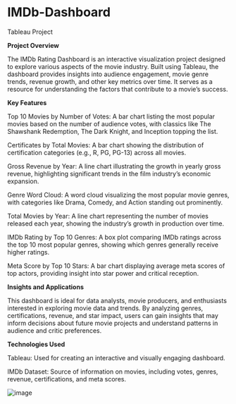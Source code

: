 # IMDb-Dashboard
Tableau Project

**Project Overview**

The IMDb Rating Dashboard is an interactive visualization project designed to explore various aspects of the movie industry. Built using Tableau, the dashboard provides insights into audience engagement, movie genre trends, revenue growth, and other key metrics over time. It serves as a resource for understanding the factors that contribute to a movie’s success.

**Key Features**

Top 10 Movies by Number of Votes: A bar chart listing the most popular movies based on the number of audience votes, with classics like The Shawshank Redemption, The Dark Knight, and Inception topping the list.

Certificates by Total Movies: A bar chart showing the distribution of certification categories (e.g., R, PG, PG-13) across all movies.

Gross Revenue by Year: A line chart illustrating the growth in yearly gross revenue, highlighting significant trends in the film industry’s economic expansion.

Genre Word Cloud: A word cloud visualizing the most popular movie genres, with categories like Drama, Comedy, and Action standing out prominently.

Total Movies by Year: A line chart representing the number of movies released each year, showing the industry’s growth in production over time.

IMDb Rating by Top 10 Genres: A box plot comparing IMDb ratings across the top 10 most popular genres, showing which genres generally receive higher ratings.

Meta Score by Top 10 Stars: A bar chart displaying average meta scores of top actors, providing insight into star power and critical reception.

**Insights and Applications**

This dashboard is ideal for data analysts, movie producers, and enthusiasts interested in exploring movie data and trends. By analyzing genres, certifications, revenue, and star impact, users can gain insights that may inform decisions about future movie projects and understand patterns in audience and critic preferences.

**Technologies Used**

Tableau: Used for creating an interactive and visually engaging dashboard.

IMDb Dataset: Source of information on movies, including votes, genres, revenue, certifications, and meta scores.

![image](https://github.com/user-attachments/assets/d9aa59fd-a73f-4833-bbfa-a492677cbeb7)

